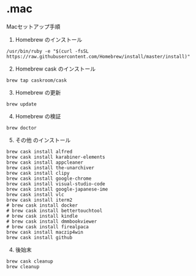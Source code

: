 # .mac
Macセットアップ手順
1. Homebrew のインストール
``` shell
/usr/bin/ruby -e "$(curl -fsSL https://raw.githubusercontent.com/Homebrew/install/master/install)"
```
2. Homebrew cask のインストール
```
brew tap caskroom/cask
```
3. Homebrew の更新
```
brew update
```
4. Homebrew の検証
```
brew doctor
```
5. その他 のインストール
```
brew cask install alfred
brew cask install karabiner-elements
brew cask install appcleaner
brew cask install the-unarchiver
brew cask install clipy
brew cask install google-chrome
brew cask install visual-studio-code
brew cask install google-japanese-ime
brew cask install vlc
brew cask install iterm2
# brew cask install docker
# brew cask install bettertouchtool
# brew cask install kindle
# brew cask install dmmbookviewer
# brew cask install firealpaca
brew cask install maczip4win
brew cask install github
```

4. 後始末
```
brew cask cleanup
brew cleanup
```
